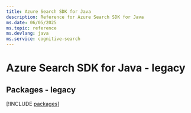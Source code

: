 ```yaml
---
title: Azure Search SDK for Java
description: Reference for Azure Search SDK for Java
ms.date: 06/05/2025
ms.topic: reference
ms.devlang: java
ms.service: cognitive-search
---
```

# Azure Search SDK for Java - legacy
## Packages - legacy
[!INCLUDE [packages](search-index.md)]